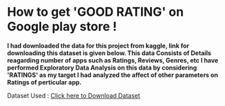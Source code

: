 # How to get 'GOOD RATING' on Google play store !

**I had downloaded the data for this project from kaggle, link for downloading this dataset is given below. This data Consists of Details reagarding number of apps such as Ratings, Reviews, Genres, etc I have performed Exploratory Data Analysis on this data by considering 'RATINGS' as my target  I had analyzed the affect of other parameters on Ratings of perticular app.**

Dataset Used : [Click here to Download Dataset](https://www.kaggle.com/lava18/google-play-store-apps)
